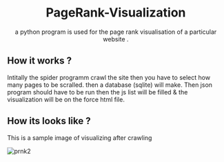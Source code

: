 <h1 align="center"> PageRank-Visualization </h1>
<p align="center">a python program is used for the page rank visualisation of a particular website . </p>

## How it works ?
Intitally the spider programm crawl the site then you have to select how many pages to be scralled. then a database (sqlite)
will make. Then json program should have to be run then the js list will be filled & the visualization will be on the force html file.

## How its looks like ?
This is a sample image of visualizing after crawling 

![prnk2](https://user-images.githubusercontent.com/26269305/44898507-bf00f280-ad1c-11e8-9a4c-c950cbc797e4.png)
